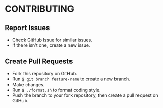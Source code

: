 # CONTRIBUTING

## Report Issues

* Check GitHub Issue for similar issues.
* If there isn't one, create a new issue.

## Create Pull Requests

* Fork this repository on GitHub.
* Run `$ git branch feature-name` to create a new branch.
* Make changes.
* Run `$ ./format.sh` to format coding style.
* Push the branch to your fork repository, then create a pull request on GitHub.
